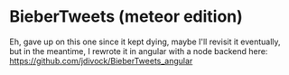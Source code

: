 BieberTweets (meteor edition)
==============================

Eh, gave up on this one since it kept dying, maybe I'll revisit it eventually, but in the meantime, I rewrote it in angular with a node backend here: https://github.com/jdivock/BieberTweets_angular